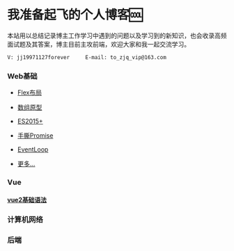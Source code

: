 # 我准备起飞的个人博客:cool:

​		本站用以总结记录博主工作学习中遇到的问题以及学习到的新知识，也会收录高频面试题及其答案，博主目前主攻前端，欢迎大家和我一起交流学习。

`V: jj19971127forever     E-mail: to_zjq_vip@163.com`

### Web基础

* [Flex布局](/web/flex.html)
* [数组原型](/web/array-prototype.html)

* [ES2015+](/web/es6.html)
* [手撕Promise](/web/my-promise.html)
* [EventLoop](/web/event-loop.html)
* [更多...](/web/)

### Vue
#### [vue2基础语法](/vue-basic.html)












### 计算机网络









### 后端







